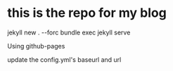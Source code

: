 # this is the repo for my blog

jekyll new . --forc
bundle exec jekyll serve

Using github-pages 

update the config.yml's baseurl and url 